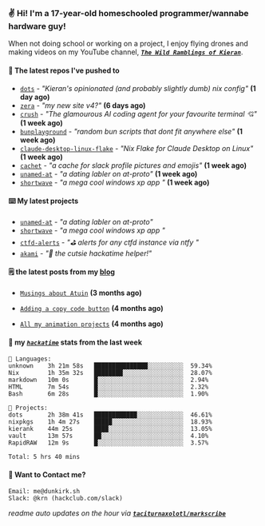 ### ✌️ Hi! I'm a 17-year-old homeschooled programmer/wannabe hardware guy!

When not doing school or working on a project, I enjoy flying drones and making videos on my YouTube channel, [**_`The Wild Ramblings of Kieran`_**](https://youtube.com/@kieran.rambles).

#### 👷 The latest repos I've pushed to

- [`dots`](https://github.com/taciturnaxolotl/dots) - _"Kieran's opinionated (and probably slightly dumb) nix config"_ **(1 day ago)**
- [`zera`](https://github.com/taciturnaxolotl/zera) - _"my new site v4?"_ **(6 days ago)**
- [`crush`](https://github.com/charmbracelet/crush) - _"The glamourous AI coding agent for your favourite terminal 💘"_ **(1 week ago)**
- [`bunplayground`](https://github.com/taciturnaxolotl/bunplayground) - _"random bun scripts that dont fit anywhere else"_ **(1 week ago)**
- [`claude-desktop-linux-flake`](https://github.com/k3d3/claude-desktop-linux-flake) - _"Nix Flake for Claude Desktop on Linux"_ **(1 week ago)**
- [`cachet`](https://github.com/taciturnaxolotl/cachet) - _"a cache for slack profile pictures and emojis"_ **(1 week ago)**
- [`unamed-at`](https://github.com/taciturnaxolotl/unamed-at) - _"a dating labler on at-proto"_ **(1 week ago)**
- [`shortwave`](https://github.com/taciturnaxolotl/shortwave) - _"a mega cool windows xp app "_ **(1 week ago)**

#### ⌨️ My latest projects

- [`unamed-at`](https://github.com/taciturnaxolotl/unamed-at) - _"a dating labler on at-proto"_
- [`shortwave`](https://github.com/taciturnaxolotl/shortwave) - _"a mega cool windows xp app "_
- [`ctfd-alerts`](https://github.com/taciturnaxolotl/ctfd-alerts) - _"⛳ alerts for any ctfd instance via ntfy "_
- [`akami`](https://github.com/taciturnaxolotl/akami) - _"🌷 the cutsie hackatime helper!"_

#### 🗒️ the latest posts from my [blog](https://dunkirk.sh)

- [`Musings about Atuin`](https://dunkirk.sh/blog/atuin/) **(3 months ago)**

- [`Adding a copy code button`](https://dunkirk.sh/blog/adding-a-copy-button/) **(4 months ago)**

- [`All my animation projects`](https://dunkirk.sh/blog/my-animations/) **(4 months ago)**



#### 📡 my [_`hackatime`_](https://waka.hackclub.com) stats from the last week

```text
💾 Languages:
unknown    3h 21m 58s   ███████████████░░░░░░░░░░  59.34%
Nix        1h 35m 32s   ████████░░░░░░░░░░░░░░░░░  28.07%
markdown   10m 0s       █░░░░░░░░░░░░░░░░░░░░░░░░  2.94%
HTML       7m 54s       █░░░░░░░░░░░░░░░░░░░░░░░░  2.32%
Bash       6m 28s       █░░░░░░░░░░░░░░░░░░░░░░░░  1.90%

💼 Projects:
dots       2h 38m 41s   ████████████░░░░░░░░░░░░░  46.61%
nixpkgs    1h 4m 27s    █████░░░░░░░░░░░░░░░░░░░░  18.93%
kierank    44m 25s      ████░░░░░░░░░░░░░░░░░░░░░  13.05%
vault      13m 57s      ██░░░░░░░░░░░░░░░░░░░░░░░  4.10%
RapidRAW   12m 9s       █░░░░░░░░░░░░░░░░░░░░░░░░  3.57%

Total: 5 hrs 40 mins
```

#### 📮 Want to Contact me?

```text
Email: me@dunkirk.sh
Slack: @krn (hackclub.com/slack)
```

_readme auto updates on the hour via [**`taciturnaxolotl/markscribe`**](https://github.com/taciturnaxolotl/markscribe)_
